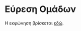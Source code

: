 # Εύρεση Ομάδων

Η εκφώνηση βρίσκεται [εδώ](https://htmlpreview.github.io/?https://github.com/dmst-algorithms-course/assignment-2017-3/blob/master/assignment_2017_3.html).
